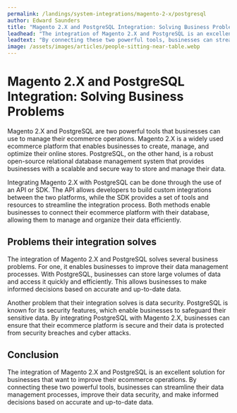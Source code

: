 ```yaml
---
permalink: /landings/system-integrations/magento-2-x/postgresql
author: Edward Saunders
title: "Magento 2.X and PostgreSQL Integration: Solving Business Problems"
leadhead: "The integration of Magento 2.X and PostgreSQL is an excellent solution for businesses that want to improve their ecommerce operations"
leadtext: "By connecting these two powerful tools, businesses can streamline their data management processes, improve their data security, and make informed decisions based on accurate and up-to-date data."
image: /assets/images/articles/people-sitting-near-table.webp
---
```

<div class="arttext">	<h1>Magento 2.X and PostgreSQL Integration: Solving Business Problems</h1>
	<p>Magento 2.X and PostgreSQL are two powerful tools that businesses can use to manage their ecommerce operations. Magento 2.X is a widely used ecommerce platform that enables businesses to create, manage, and optimize their online stores. PostgreSQL, on the other hand, is a robust open-source relational database management system that provides businesses with a scalable and secure way to store and manage their data.</p>
	<p>Integrating Magento 2.X with PostgreSQL can be done through the use of an API or SDK. The API allows developers to build custom integrations between the two platforms, while the SDK provides a set of tools and resources to streamline the integration process. Both methods enable businesses to connect their ecommerce platform with their database, allowing them to manage and organize their data efficiently.</p>
	<h2>Problems their integration solves</h2>
	<p>The integration of Magento 2.X and PostgreSQL solves several business problems. For one, it enables businesses to improve their data management processes. With PostgreSQL, businesses can store large volumes of data and access it quickly and efficiently. This allows businesses to make informed decisions based on accurate and up-to-date data.</p>
	<p>Another problem that their integration solves is data security. PostgreSQL is known for its security features, which enable businesses to safeguard their sensitive data. By integrating PostgreSQL with Magento 2.X, businesses can ensure that their ecommerce platform is secure and their data is protected from security breaches and cyber attacks.</p>
	<h2>Conclusion</h2>
	<p>The integration of Magento 2.X and PostgreSQL is an excellent solution for businesses that want to improve their ecommerce operations. By connecting these two powerful tools, businesses can streamline their data management processes, improve their data security, and make informed decisions based on accurate and up-to-date data.</p>
</div>